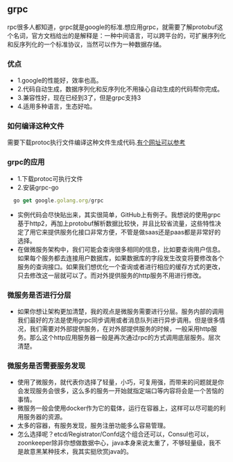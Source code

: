 ## grpc 
rpc很多人都知道，grpc就是google的标准.想应用grpc，就需要了解protobuf这个名词，官方文档给出的是解释是：一种中间语言，可以跨平台的，可扩展序列化和反序列化的一个标准协议，当然可以作为一种数据存储。
### 优点
+ 1.google的性能好，效率也高。
+ 2.代码自动生成，数据序列化和反序列化不用操心自动生成的代码帮你完成。
+ 3.兼容性好，现在已经到3了，但是grpc支持3
+ 4.适用多种语言，生态好哈。
### 如何编译这种文件
需要下载protoc执行文件编译这种文件生成代码.[有个网址可以参考](http://blog.sina.com.cn/s/blog_653ac36d0101h9kn.html)

### grpc的应用
+ 1.下载protoc可执行文件
+ 2.安装grpc-go

```js
  go get google.golang.org/grpc
```
+ 实例代码会尽快贴出来，其实很简单，GitHub上有例子。我想说的使用grpc基于http2，再加上protobuf解析数据比较快，并且比较省流量，这些特性决定了用它来提供服务化接口非常方便，不管是做saas还是paas都是非常好的选择。
+ 在做微服务架构中，我们可能会查询很多相同的信息，比如要查询用户信息。如果每个服务都去连接用户数据库，如果数据库的字段发生改变将要修改各个服务的查询接口。如果我们想优化一个查询或者进行相应的缓存方式的更改，只去修改这一层就可以了。而对外提供服务的http服务不用进行修改。

### 微服务是否进行分层
+ 如果你想让架构更加清楚，我的观点是微服务需要进行分层。服务内部的调用我们最好的方法是使用grpc同步调用或者消息队列进行异步调用。但是很多情况，我们需要对外部提供服务，在对外部提供服务的时候，一般采用http服务。那么这个http应用服务器一般是再次通过rpc的方式调用底层服务。层次清楚。

### 微服务是否需要服务发现
+ 使用了微服务，就代表你选择了轻量，小巧，可复用强，而带来的问题就是你会发现服务会很多，这么多的服务一开始就指定端口等内容将会是一个苦恼的事情。
+ 微服务一般会使用docker作为它的载体，运行在容器上，这样可以尽可能的利用服务器的资源。
+ 太多的容器，有服务发现，服务注册功能多么容易管理。
+ 怎么选择呢？etcd/Registrator/Confd这个组合还可以，Consul也可以，zoonkeeper除非你想做数据中心，java本身来说太重了，不够轻量级，我不是故意黑某种技术，我其实挺欣赏java的。
